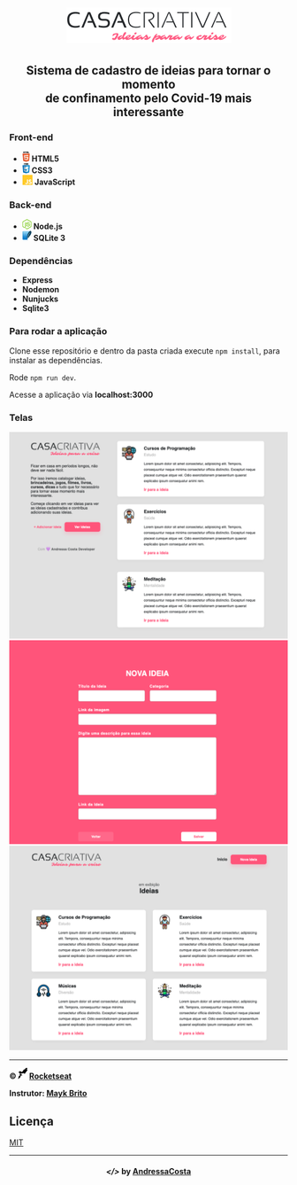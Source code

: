 <h1 align="center">
  <img src="public/img/logo.png">
</h1>

<h2 align="center">
  Sistema de cadastro de ideias para tornar o momento
  <br>
  de confinamento pelo Covid-19 mais interessante
</h2>

<h3>
  Front-end
</h3>

<ul>
  <li> <img src="public/img/html.png" alt="html5" height="18"> <strong> HTML5 </strong> </li>
  <li> <img src="public/img/css.png" alt="css3" height="18"> <strong> CSS3 </strong> </li>
  <li> <img src="public/img/js.png" alt="js" height="18"> <strong> JavaScript </strong> </li>
</ul>

<h3>
  Back-end
</h3>

<ul>
  <li> <img src="public/img/node.png" alt="node.js" height="18"> <strong> Node.js </strong> </li>
  <li> <img src="public/img/sqlite.png" alt="sqlite3" height="18"> <strong> SQLite 3 </strong> </li>
</ul>

<h3>
  Dependências
</h3>

<ul>
  <li> <strong> Express </strong> </li>
  <li> <strong> Nodemon </strong> </li>
  <li> <strong> Nunjucks </strong> </li>
  <li> <strong> Sqlite3 </strong> </li>
</ul>

### Para rodar a aplicação

Clone esse repositório e dentro da pasta criada execute `npm install`, para instalar as dependências.

Rode `npm run dev`.

Acesse a aplicação via **localhost:3000**

### Telas

![](img/home.png)
![](img/cadastro.png)
![](img/ideias.png)


---

**&copy; <img src="public/img/rocketseat.svg" height="20"> [Rocketseat](https://rocketseat.com.br/)**

**Instrutor: [Mayk Brito](https://github.com/maykbrito)**

## Licença

[MIT](LICENSE)

<hr>

<h4 align="center">
  <em>&lt;/&gt;</em> by <a href="https://github.com/AndressaDaCosta" target="_blank">AndressaCosta</a>
  </h4>
